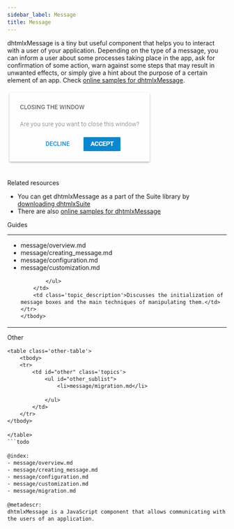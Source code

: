 ```yaml
---
sidebar_label: Message
title: Message
---          
```


dhtmlxMessage is a tiny but useful component that helps you to interact with a user of your application. Depending on the type of a message, you can inform a user about some processes taking place in the app,
ask for confirmation of some action, warn against some steps that may result in unwanted effects, or simply give a hint about the purpose of a certain element of an app.
Check [online samples for dhtmlxMessage](https://docs.dhtmlx.com/suite/samples/message/). 

![](../assets/message/dhx_confirm.png)

<br/>

<div class="h2">Related resources</div>

- You can get dhtmlxMessage as a part of the Suite library by [downloading dhtmlxSuite](https://dhtmlx.com/docs/products/dhtmlxSuite/download.shtml)          
- There are also [online samples for dhtmlxMessage](https://docs.dhtmlx.com/suite/samples/message/)  


<div class="h2">Guides</div>

<table class='guide-table'>
	<tbody>
	<tr>
		<td id="data" class='topics'>
		    <ul id="data_sublist" >
            		<li>message/overview.md</li>
                    <li>message/creating_message.md</li>                  
                    <li>message/configuration.md</li>
                    <li>message/customization.md</li>
                     
            </ul>
        </td>
		<td class='topic_description'>Discusses the initialization of message boxes and the main techniques of manipulating them.</td>
	</tr>   
    </tbody>
</table>

<div class="h2">Other</div>

```todo
<table class='other-table'>
	<tbody>
    <tr>
        <td id="other" class='topics'>            
            <ul id="other_sublist">
                <li>message/migration.md</li>

            </ul>
        </td>
    </tr>           
</tbody>

</table>
```todo

@index:
- message/overview.md
- message/creating_message.md
- message/configuration.md
- message/customization.md
- message/migration.md

@metadescr:
dhtmlxMessage is a JavaScript component that allows communicating with the users of an application.
